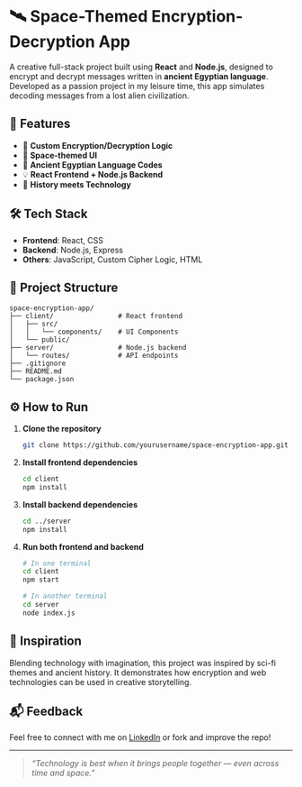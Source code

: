 # 🛰️ Space-Themed Encryption-Decryption App

A creative full-stack project built using **React** and **Node.js**, designed to encrypt and decrypt messages written in **ancient Egyptian language**. Developed as a passion project in my leisure time, this app simulates decoding messages from a lost alien civilization.

## 🚀 Features

- 🔐 **Custom Encryption/Decryption Logic**
- 🌌 **Space-themed UI**
- 🏺 **Ancient Egyptian Language Codes**
- 💡 **React Frontend + Node.js Backend**
- 📜 **History meets Technology**

## 🛠️ Tech Stack

- **Frontend**: React, CSS
- **Backend**: Node.js, Express
- **Others**: JavaScript, Custom Cipher Logic, HTML

## 📂 Project Structure

```
space-encryption-app/
├── client/                # React frontend
│   ├── src/
│   │   └── components/    # UI Components
│   └── public/
├── server/                # Node.js backend
│   └── routes/            # API endpoints
├── .gitignore
├── README.md
└── package.json
```

## ⚙️ How to Run

1. **Clone the repository**
   ```bash
   git clone https://github.com/yourusername/space-encryption-app.git
   ```

2. **Install frontend dependencies**
   ```bash
   cd client
   npm install
   ```

3. **Install backend dependencies**
   ```bash
   cd ../server
   npm install
   ```

4. **Run both frontend and backend**
   ```bash
   # In one terminal
   cd client
   npm start

   # In another terminal
   cd server
   node index.js
   ```

## 🎯 Inspiration

Blending technology with imagination, this project was inspired by sci-fi themes and ancient history. It demonstrates how encryption and web technologies can be used in creative storytelling.

## 📬 Feedback

Feel free to connect with me on [LinkedIn](https://www.linkedin.com/in/yourprofile) or fork and improve the repo!

---

> _“Technology is best when it brings people together — even across time and space.”_
